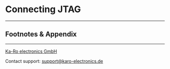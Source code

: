 # Connecting JTAG

---
## Footnotes & Appendix

---
[Ka-Ro electronics GmbH](http://www.karo-electronics.de)

Contact support: support@karo-electronics.de

